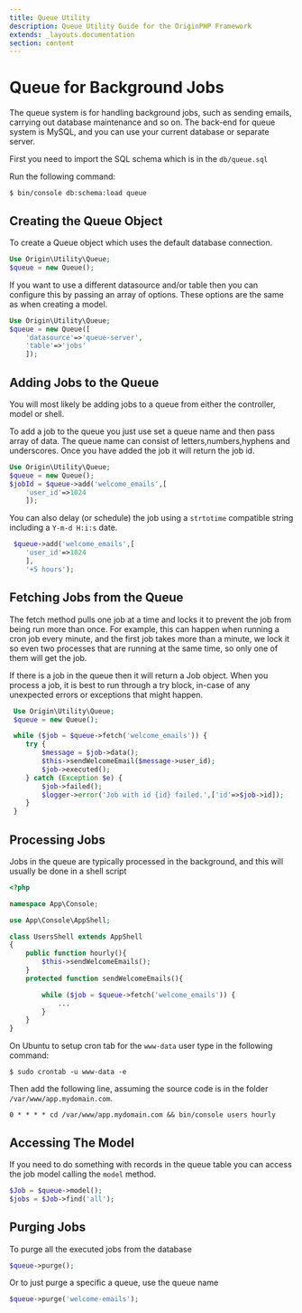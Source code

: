 ```yaml
---
title: Queue Utility
description: Queue Utility Guide for the OriginPHP Framework
extends: _layouts.documentation
section: content
---
```

# Queue for Background Jobs

The queue system is for handling background jobs, such as sending emails, carrying out database maintenance and so on. The back-end for queue system is MySQL, and you can use your current database or separate server.

First you need to import the SQL schema which is in the `db/queue.sql`

Run the following command:

```linux
$ bin/console db:schema:load queue
```

## Creating the Queue Object

To create a Queue object which uses the default database connection.

```php
Use Origin\Utility\Queue;
$queue = new Queue();
```

If you want to use a different datasource and/or table then you can configure this by passing an array of
options. These options are the same as when creating a model.

```php
Use Origin\Utility\Queue;
$queue = new Queue([
    'datasource'=>'queue-server',
    'table'=>'jobs'
    ]);
```

## Adding Jobs to the Queue

You will most likely be adding jobs to a queue from either the controller, model or shell. 

To add a job to the queue you just use set a queue name and then pass array of data. The queue name can consist of letters,numbers,hyphens and underscores. Once you have added the job it will return the job id.

```php
Use Origin\Utility\Queue;
$queue = new Queue();
$jobId = $queue->add('welcome_emails',[
    'user_id'=>1024
    ]);
```

You can also delay (or schedule) the job using a `strtotime` compatible string including a `Y-m-d H:i:s` date.

```php
 $queue->add('welcome_emails',[
    'user_id'=>1024
    ],
    '+5 hours');
```

## Fetching Jobs from the Queue

The fetch method pulls one job at a time and locks it to prevent the job from being run more than once. For example, this can happen when running a cron job every minute, and the first job takes more than a minute, we lock it so even two processes that are running at the same time, so only one of them will get the job.

If there is a job in the queue then it will return a Job object. When you process a job, it is best to run through a try block, in-case of any unexpected errors or exceptions that might happen.

```php
 Use Origin\Utility\Queue;
 $queue = new Queue();

 while ($job = $queue->fetch('welcome_emails')) {
    try {
        $message = $job->data();
        $this->sendWelcomeEmail($message->user_id);
        $job->executed();
    } catch (Exception $e) {
        $job->failed();
        $logger->error('Job with id {id} failed.',['id'=>$job->id]);
    }  
 }
```

## Processing Jobs

Jobs in the queue are typically processed in the background, and this will usually be done in a shell script

```php
<?php

namespace App\Console;

use App\Console\AppShell;

class UsersShell extends AppShell
{
    public function hourly(){
        $this->sendWelcomeEmails();
    }
    protected function sendWelcomeEmails(){

        while ($job = $queue->fetch('welcome_emails')) {
            ...
        }
    }
}
```

On Ubuntu to setup cron tab for the `www-data` user type in the following command:

```linux
$ sudo crontab -u www-data -e
```

Then add the following line, assuming the source code is in the folder
`/var/www/app.mydomain.com`.
```
0 * * * * cd /var/www/app.mydomain.com && bin/console users hourly
```

## Accessing The Model

If you need to do something with records in the queue table you can access the job model calling the `model` method.

```php
$Job = $queue->model();
$jobs = $Job->find('all');
```

## Purging Jobs

To purge all the executed jobs from the database

```php
$queue->purge();
```

Or to just purge a specific a queue, use the queue name

```php
$queue->purge('welcome-emails');
```